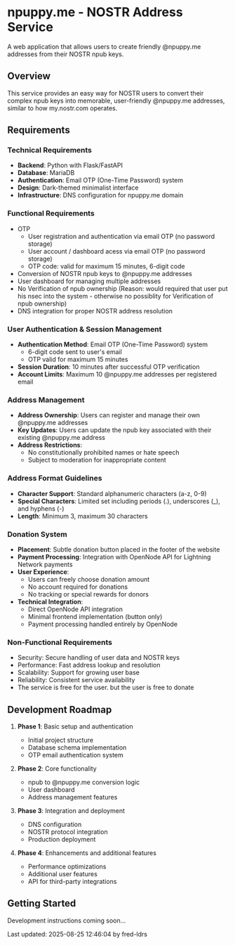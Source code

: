 # npuppy.me - NOSTR Address Service

A web application that allows users to create friendly @npuppy.me addresses from their NOSTR npub keys.

## Overview

This service provides an easy way for NOSTR users to convert their complex npub keys into memorable, user-friendly @npuppy.me addresses, similar to how my.nostr.com operates.

## Requirements

### Technical Requirements
- **Backend**: Python with Flask/FastAPI
- **Database**: MariaDB
- **Authentication**: Email OTP (One-Time Password) system
- **Design**: Dark-themed minimalist interface
- **Infrastructure**: DNS configuration for npuppy.me domain

### Functional Requirements
- OTP
  - User registration and authentication via email OTP (no password storage)
  - User account / dashboard acess via email OTP (no password storage)
  - OTP code: valid for maximum 15 minutes, 6-digit code 
- Conversion of NOSTR npub keys to @npuppy.me addresses
- User dashboard for managing multiple addresses
- No Verification of npub ownership (Reason: would required that user put his nsec into the system - otherwise no possiblity for Verification of npub ownership)
- DNS integration for proper NOSTR address resolution

### User Authentication & Session Management
- **Authentication Method**: Email OTP (One-Time Password) system
  - 6-digit code sent to user's email
  - OTP valid for maximum 15 minutes
- **Session Duration**: 10 minutes after successful OTP verification
- **Account Limits**: Maximum 10 @npuppy.me addresses per registered email

### Address Management
- **Address Ownership**: Users can register and manage their own @npuppy.me addresses
- **Key Updates**: Users can update the npub key associated with their existing @npuppy.me address
- **Address Restrictions**:
  - No constitutionally prohibited names or hate speech
  - Subject to moderation for inappropriate content

### Address Format Guidelines
- **Character Support**: Standard alphanumeric characters (a-z, 0-9)
- **Special Characters**: Limited set including periods (.), underscores (_), and hyphens (-)
- **Length**: Minimum 3, maximum 30 characters

### Donation System
- **Placement**: Subtle donation button placed in the footer of the website
- **Payment Processing**: Integration with OpenNode API for Lightning Network payments
- **User Experience**:
  - Users can freely choose donation amount
  - No account required for donations
  - No tracking or special rewards for donors
- **Technical Integration**:
  - Direct OpenNode API integration
  - Minimal frontend implementation (button only)
  - Payment processing handled entirely by OpenNode

### Non-Functional Requirements
- Security: Secure handling of user data and NOSTR keys
- Performance: Fast address lookup and resolution
- Scalability: Support for growing user base
- Reliability: Consistent service availability
- The service is free for the user. but the user is free to donate

## Development Roadmap

1. **Phase 1**: Basic setup and authentication
   - Initial project structure
   - Database schema implementation
   - OTP email authentication system

2. **Phase 2**: Core functionality
   - npub to @npuppy.me conversion logic
   - User dashboard
   - Address management features

3. **Phase 3**: Integration and deployment
   - DNS configuration
   - NOSTR protocol integration
   - Production deployment

4. **Phase 4**: Enhancements and additional features
   - Performance optimizations
   - Additional user features
   - API for third-party integrations

## Getting Started

Development instructions coming soon...

Last updated: 2025-08-25 12:46:04 by fred-ldrs

